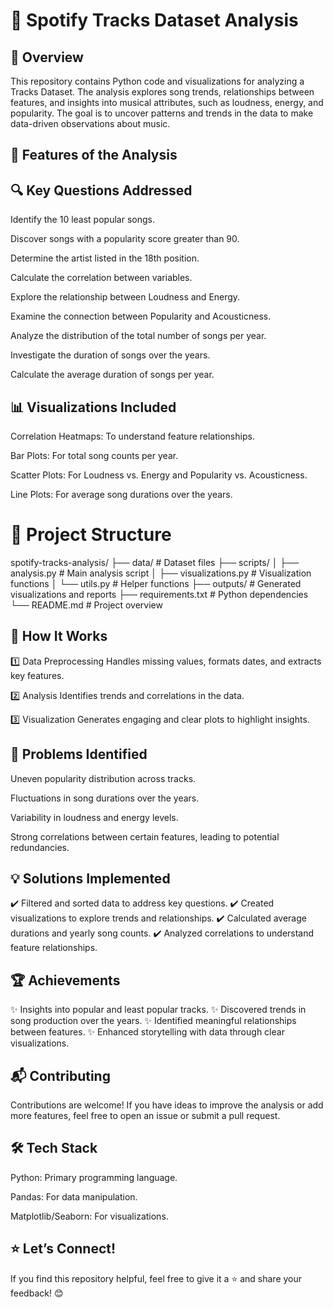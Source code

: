 
# 🎵 Spotify Tracks Dataset Analysis
## 🚀 Overview
This repository contains Python code and visualizations for analyzing a Tracks Dataset. The analysis explores song trends, relationships between features, and insights into musical attributes, such as loudness, energy, and popularity. The goal is to uncover patterns and trends in the data to make data-driven observations about music.

## 📝 Features of the Analysis
## 🔍 Key Questions Addressed
Identify the 10 least popular songs.

Discover songs with a popularity score greater than 90.

Determine the artist listed in the 18th position.

Calculate the correlation between variables.

Explore the relationship between Loudness and Energy.

Examine the connection between Popularity and Acousticness.

Analyze the distribution of the total number of songs per year.

Investigate the duration of songs over the years.

Calculate the average duration of songs per year.

## 📊 Visualizations Included
Correlation Heatmaps: To understand feature relationships.

Bar Plots: For total song counts per year.

Scatter Plots: For Loudness vs. Energy and Popularity vs. Acousticness.

Line Plots: For average song durations over the years.



# 📁 Project Structure

spotify-tracks-analysis/
├── data/                     # Dataset files
├── scripts/
│   ├── analysis.py           # Main analysis script
│   ├── visualizations.py     # Visualization functions
│   └── utils.py              # Helper functions
├── outputs/                  # Generated visualizations and reports
├── requirements.txt          # Python dependencies
└── README.md                 # Project overview


## 🎯 How It Works
1️⃣ Data Preprocessing
Handles missing values, formats dates, and extracts key features.

2️⃣ Analysis
Identifies trends and correlations in the data.

3️⃣ Visualization
Generates engaging and clear plots to highlight insights.

## 🚨 Problems Identified
Uneven popularity distribution across tracks.

Fluctuations in song durations over the years.

Variability in loudness and energy levels.

Strong correlations between certain features, leading to potential redundancies.

## 💡 Solutions Implemented
✔️ Filtered and sorted data to address key questions.
✔️ Created visualizations to explore trends and relationships.
✔️ Calculated average durations and yearly song counts.
✔️ Analyzed correlations to understand feature relationships.

## 🏆 Achievements
✨ Insights into popular and least popular tracks.
✨ Discovered trends in song production over the years.
✨ Identified meaningful relationships between features.
✨ Enhanced storytelling with data through clear visualizations.

## 📬 Contributing
Contributions are welcome! If you have ideas to improve the analysis or add more features, feel free to open an issue or submit a pull request.

## 🛠️ Tech Stack
Python: Primary programming language.

Pandas: For data manipulation.

Matplotlib/Seaborn: For visualizations.

## ⭐ Let’s Connect!
If you find this repository helpful, feel free to give it a ⭐ and share your feedback! 😊
